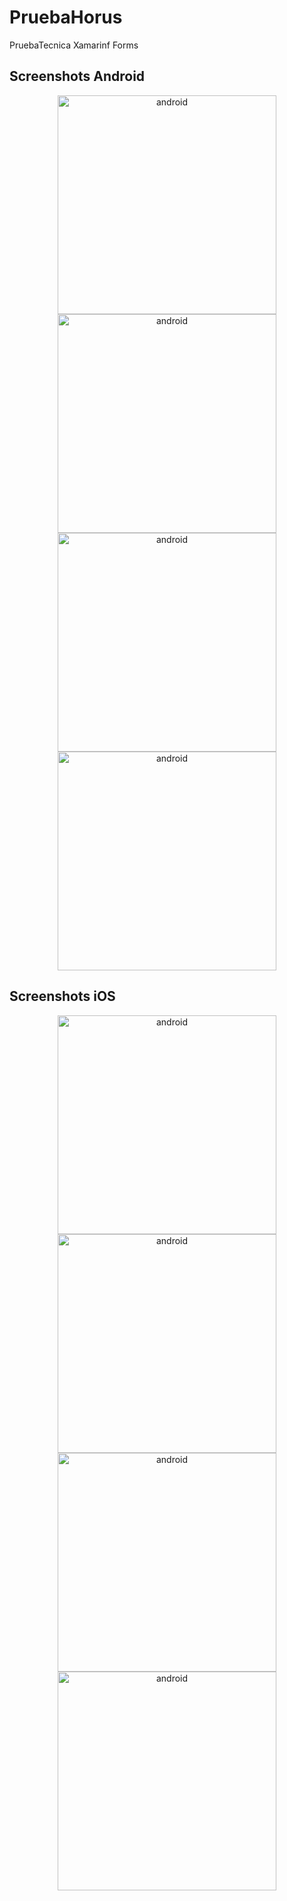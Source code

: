 # PruebaHorus
PruebaTecnica Xamarinf Forms
## Screenshots Android
<p align="center">
  <img src="https://raw.githubusercontent.com/brian593/PruebaHorus/main/Imagenes/1%20login%20a.png" width="350" title="android">
  <img src="https://raw.githubusercontent.com/brian593/PruebaHorus/main/Imagenes/2%20login%20alert%20a.png" width="350" alt="android">
   <img src="https://raw.githubusercontent.com/brian593/PruebaHorus/main/Imagenes/3%20gamification%20a.png" width="350" title="android">
  <img src="https://raw.githubusercontent.com/brian593/PruebaHorus/main/Imagenes/4%20gamification%20alert%20a.png" width="350" alt="android">
</p>


## Screenshots iOS
<p align="center">
  <img src="https://raw.githubusercontent.com/brian593/PruebaHorus/main/Imagenes/1%20login.png" width="350" title="android">
  <img src="https://raw.githubusercontent.com/brian593/PruebaHorus/main/Imagenes/2%20login%20alert.png" width="350" alt="android">
   <img src="https://raw.githubusercontent.com/brian593/PruebaHorus/main/Imagenes/3%20gamification.png" width="350" title="android">
  <img src="https://raw.githubusercontent.com/brian593/PruebaHorus/main/Imagenes/4%20gamification%20alert.png" width="350" alt="android">
</p>
